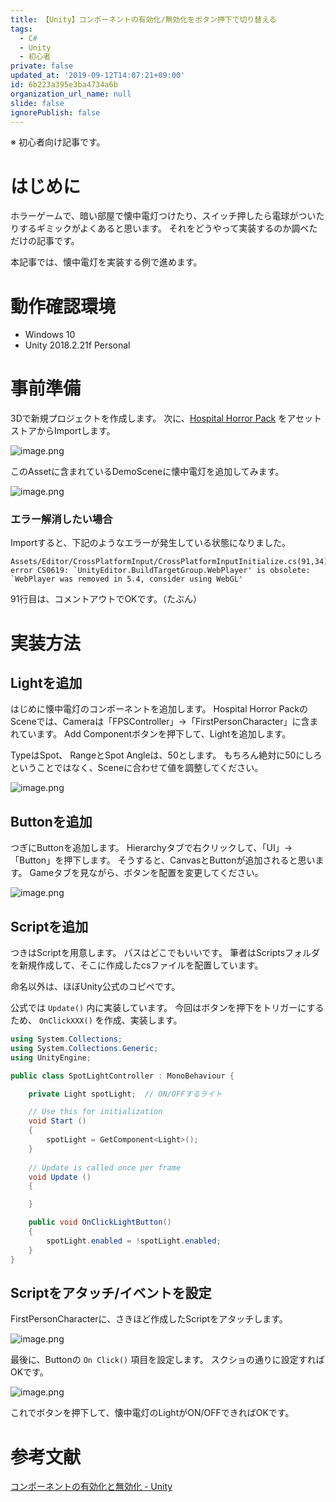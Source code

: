 ```yaml
---
title: 【Unity】コンポーネントの有効化/無効化をボタン押下で切り替える
tags:
  - C#
  - Unity
  - 初心者
private: false
updated_at: '2019-09-12T14:07:21+09:00'
id: 6b223a395e3ba4734a6b
organization_url_name: null
slide: false
ignorePublish: false
---
```

※ 初心者向け記事です。

# はじめに

ホラーゲームで、暗い部屋で懐中電灯つけたり、スイッチ押したら電球がついたりするギミックがよくあると思います。
それをどうやって実装するのか調べただけの記事です。

本記事では、懐中電灯を実装する例で進めます。

# 動作確認環境

- Windows 10
- Unity 2018.2.21f Personal

# 事前準備

3Dで新規プロジェクトを作成します。
次に、[Hospital Horror Pack](https://assetstore.unity.com/packages/3d/environments/hospital-horror-pack-44045) をアセットストアからImportします。

![image.png](https://qiita-image-store.s3.ap-northeast-1.amazonaws.com/0/233011/024a2bf8-8023-9dbd-6b3b-635dfdd2aead.png)

このAssetに含まれているDemoSceneに懐中電灯を追加してみます。

![image.png](https://qiita-image-store.s3.ap-northeast-1.amazonaws.com/0/233011/914e601f-74a4-454f-48b8-c62b5df7d06b.png)

### エラー解消したい場合

Importすると、下記のようなエラーが発生している状態になりました。

```
Assets/Editor/CrossPlatformInput/CrossPlatformInputInitialize.cs(91,34): error CS0619: `UnityEditor.BuildTargetGroup.WebPlayer' is obsolete: `WebPlayer was removed in 5.4, consider using WebGL'
```

91行目は、コメントアウトでOKです。（たぶん）

# 実装方法


## Lightを追加

はじめに懐中電灯のコンポーネントを追加します。
Hospital Horror PackのSceneでは、Cameraは「FPSController」→「FirstPersonCharacter」に含まれています。
Add Componentボタンを押下して、Lightを追加します。

TypeはSpot、
RangeとSpot Angleは、50とします。
もちろん絶対に50にしろということではなく、Sceneに合わせて値を調整してください。

![image.png](https://qiita-image-store.s3.ap-northeast-1.amazonaws.com/0/233011/a799e52b-344c-bcec-3405-cd073e757b50.png)

## Buttonを追加

つぎにButtonを追加します。
Hierarchyタブで右クリックして、「UI」→「Button」を押下します。
そうすると、CanvasとButtonが追加されると思います。
Gameタブを見ながら、ボタンを配置を変更してください。

![image.png](https://qiita-image-store.s3.ap-northeast-1.amazonaws.com/0/233011/b6798424-50a2-a3eb-70c4-fe430490f638.png)

## Scriptを追加

つきはScriptを用意します。
パスはどこでもいいです。
筆者はScriptsフォルダを新規作成して、そこに作成したcsファイルを配置しています。

命名以外は、ほぼUnity公式のコピペです。

公式では ```Update()``` 内に実装しています。
今回はボタンを押下をトリガーにするため、 ```OnClickXXX()``` を作成、実装します。

```csharp:SpotLightController.cs
using System.Collections;
using System.Collections.Generic;
using UnityEngine;

public class SpotLightController : MonoBehaviour {

    private Light spotLight;  // ON/OFFするライト

    // Use this for initialization
    void Start ()
    {
        spotLight = GetComponent<Light>();
    }
    
    // Update is called once per frame
    void Update ()
    {

    }

    public void OnClickLightButton()
    {
        spotLight.enabled = !spotLight.enabled;
    }
}
```

## Scriptをアタッチ/イベントを設定

FirstPersonCharacterに、さきほど作成したScriptをアタッチします。

![image.png](https://qiita-image-store.s3.ap-northeast-1.amazonaws.com/0/233011/1691714f-29de-6b00-b8fd-a4790ea068f6.png)

最後に、Buttonの ```On Click()``` 項目を設定します。
スクショの通りに設定すればOKです。

![image.png](https://qiita-image-store.s3.ap-northeast-1.amazonaws.com/0/233011/984ee858-e766-7bbb-f781-1aea700cae5b.png)

これでボタンを押下して、懐中電灯のLightがON/OFFできればOKです。


# 参考文献

[コンポーネントの有効化と無効化 - Unity](https://unity3d.com/jp/learn/tutorials/topics/scripting/enabling-and-disabling-components)
